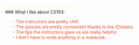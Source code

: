 <font color="#fff4bf">
# Umang's first CS193 Homework </font> 
<br>
### What I like about CS193:
<ul>
<font color="#e04728">
- The instructors are pretty chill.<br>
- The quizzes are pretty convenient thanks to the iClickers.<br>
- The tips the instructors gave us are really helpful.<br>
- I don't have to write anything in a notebook.<br>
</font>
</ul>
